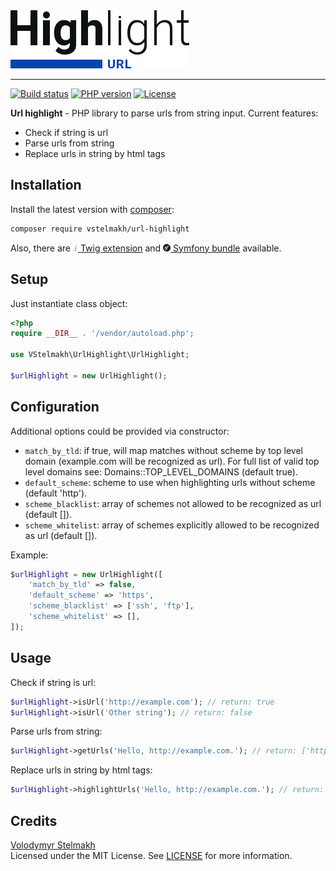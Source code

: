 <img src="./resources/url-highlight-logo.svg" width="286" height="93" alt="Url highlight logo">

---

[![Build status](https://github.com/vstelmakh/url-highlight/workflows/build/badge.svg?branch=master)](https://github.com/vstelmakh/url-highlight/actions)
[![PHP version](https://img.shields.io/packagist/php-v/vstelmakh/url-highlight)](https://www.php.net/)
[![License](https://img.shields.io/github/license/vstelmakh/url-highlight)](LICENSE)

**Url highlight** - PHP library to parse urls from string input. Current features:
- Check if string is url
- Parse urls from string
- Replace urls in string by html tags

## Installation
Install the latest version with [composer](https://getcomposer.org/):  
```bash
composer require vstelmakh/url-highlight
```
Also, there are
 [<img src="./resources/twig-logo.png" width="8" height="12" alt="Twig logo"> Twig extension](https://github.com/vstelmakh/url-highlight-twig-extension)
 and [<img src="./resources/symfony-logo.png" width="12" height="12" alt="Symfony logo"> Symfony bundle](https://github.com/vstelmakh/url-highlight-symfony-bundle) available.  

## Setup
Just instantiate class object:  
```php
<?php
require __DIR__ . '/vendor/autoload.php';

use VStelmakh\UrlHighlight\UrlHighlight;

$urlHighlight = new UrlHighlight();
```

## Configuration
Additional options could be provided via constructor:
- `match_by_tld`: if true, will map matches without scheme by top level domain
    (example.com will be recognized as url). For full list of valid top level
    domains see: Domains::TOP_LEVEL_DOMAINS (default true).
- `default_scheme`: scheme to use when highlighting urls without scheme (default 'http').
- `scheme_blacklist`: array of schemes not allowed to be recognized as url (default []).
- `scheme_whitelist`: array of schemes explicitly allowed to be recognized as url (default []).

Example:
```php
$urlHighlight = new UrlHighlight([
    'match_by_tld' => false,
    'default_scheme' => 'https',
    'scheme_blacklist' => ['ssh', 'ftp'],
    'scheme_whitelist' => [],
]);
```

## Usage
Check if string is url:  
```php
$urlHighlight->isUrl('http://example.com'); // return: true
$urlHighlight->isUrl('Other string'); // return: false
```

Parse urls from string:  
```php
$urlHighlight->getUrls('Hello, http://example.com.'); // return: ['http://example.com']
```

Replace urls in string by html tags:  
```php
$urlHighlight->highlightUrls('Hello, http://example.com.'); // return: 'Hello, <a href="http://example.com">http://example.com</a>.'
```

## Credits
[Volodymyr Stelmakh](https://github.com/vstelmakh)  
Licensed under the MIT License. See [LICENSE](LICENSE) for more information.  